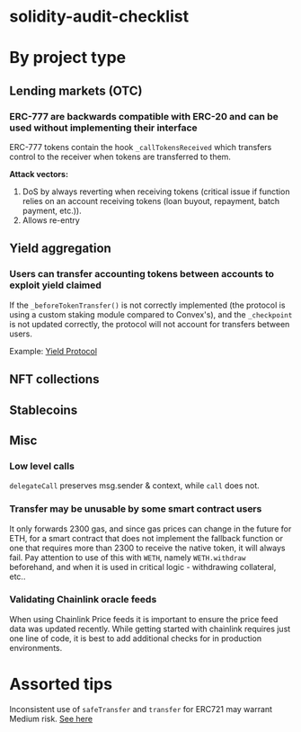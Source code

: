 # solidity-audit-checklist

# By project type
## Lending markets (OTC)

### ERC-777 are backwards compatible with ERC-20 and can be used without implementing their interface
ERC-777 tokens contain the hook `_callTokensReceived` which transfers control to the receiver when tokens are transferred to them.

**Attack vectors:**
1. DoS by always reverting when receiving tokens (critical issue if function relies on an account receiving tokens (loan buyout, repayment, batch payment, etc.)).
2. Allows re-entry

## Yield aggregation

### Users can transfer accounting tokens between accounts to exploit yield claimed
If the `_beforeTokenTransfer()` is not correctly implemented (the protocol is using a custom staking module compared to Convex's), and the `_checkpoint` is not updated correctly, the protocol will not account for transfers between users.

Example: [Yield Protocol](https://github.com/code-423n4/2022-01-yield-findings/issues/86)

## NFT collections

## Stablecoins

## Misc

### Low level calls
`delegateCall` preserves msg.sender & context, while `call` does not.

### Transfer may be unusable by some smart contract users
It only forwards 2300 gas, and since gas prices can change in the future for ETH, for a smart contract that does not implement the fallback function or one that requires more than 2300 to receive the native token, it will always fail. Pay attention to use of this with `WETH`, namely `WETH.withdraw` beforehand, and when it is used in critical logic - withdrawing collateral, etc..

### Validating Chainlink oracle feeds
When using Chainlink Price feeds it is important to ensure the price feed data was updated recently. While getting started with chainlink requires just one line of code, it is best to add additional checks for in production environments.

# Assorted tips

Inconsistent use of `safeTransfer` and `transfer` for ERC721 may warrant Medium risk. [See here](https://github.com/code-423n4/2022-04-backed-findings/issues/81#issuecomment-1100560835)
